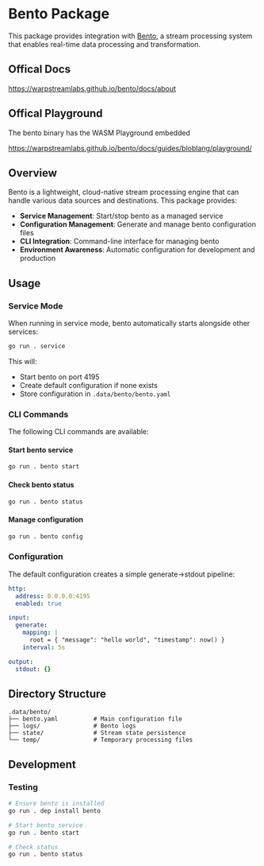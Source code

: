# Bento Package

This package provides integration with [Bento](https://github.com/warpstreamlabs/bento), a stream processing system that enables real-time data processing and transformation.

## Offical Docs

https://warpstreamlabs.github.io/bento/docs/about

## Offical Playground

The bento binary has the WASM Playground embedded 

https://warpstreamlabs.github.io/bento/docs/guides/bloblang/playground/



## Overview

Bento is a lightweight, cloud-native stream processing engine that can handle various data sources and destinations. This package provides:

- **Service Management**: Start/stop bento as a managed service
- **Configuration Management**: Generate and manage bento configuration files
- **CLI Integration**: Command-line interface for managing bento
- **Environment Awareness**: Automatic configuration for development and production

## Usage

### Service Mode

When running in service mode, bento automatically starts alongside other services:

```bash
go run . service
```

This will:
- Start bento on port 4195
- Create default configuration if none exists
- Store configuration in `.data/bento/bento.yaml`

### CLI Commands

The following CLI commands are available:

#### Start bento service
```bash
go run . bento start
```

#### Check bento status
```bash
go run . bento status
```

#### Manage configuration
```bash
go run . bento config
```

### Configuration

The default configuration creates a simple generate→stdout pipeline:

```yaml
http:
  address: 0.0.0.0:4195
  enabled: true

input:
  generate:
    mapping: |
      root = { "message": "hello world", "timestamp": now() }
    interval: 5s

output:
  stdout: {}
```

## Directory Structure

```
.data/bento/
├── bento.yaml          # Main configuration file
├── logs/               # Bento logs
├── state/              # Stream state persistence
└── temp/               # Temporary processing files
```

## Development

### Testing

```bash
# Ensure bento is installed
go run . dep install bento

# Start bento service
go run . bento start

# Check status
go run . bento status
```






